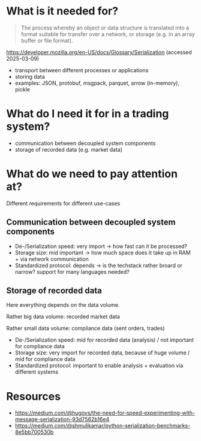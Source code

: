 # What is it needed for?

> The process whereby an object or data structure is translated into a format suitable for transfer over a network, or storage (e.g. in an array buffer or file format).

https://developer.mozilla.org/en-US/docs/Glossary/Serialization (accessed 2025-03-09)

- transport between different processes or applications
- storing data
- examples: JSON, protobuf, msgpack, parquet, arrow (in-memory), pickle

# What do I need it for in a trading system?
- communication between decoupled system components
- storage of recorded data (e.g. market data)

# What do we need to pay attention at?
Different requirements for different use-cases

## Communication between decoupled system components
- De-/Serialization speed: very import -> how fast can it be processed?
- Storage size: mid important -> how much space does it take up in RAM + via network communication
- Standardized protocol: depends -> is the techstack rather broard or narrow? support for many languages needed?

## Storage of recorded data
Here everything depends on the data volume. 

Rather big data volume: recorded market data

Rather small data volume: compliance data (sent orders, trades)

- De-/Serialization speed: mid for recorded data (analysis) / not important for compliance data
- Storage size: very import for recorded data, because of huge volume / mid for compliance data
- Standardized protocol: important to enable analysis + evaluation via different systems

# Resources
- https://medium.com/@hugovs/the-need-for-speed-experimenting-with-message-serialization-93d7562b16e4
- https://medium.com/@shmulikamar/python-serialization-benchmarks-8e5bb700530b